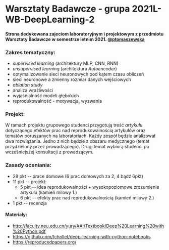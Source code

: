 # Warsztaty Badawcze - grupa 2021L-WB-DeepLearning-2

#### Strona dedykowana zajeciom laboratoryjnym i projektowym z przedmiotu Warsztaty Badawcze w semestrze letnim 2021. [@ptomaszewska](https://github.com/ptomaszewska)

### Zakres tematyczny:
* *supervised learning* (architektury MLP, CNN, RNN)
* *unsupervised learning* (architektura *Autoencoder*)
* optymalizowanie sieci neuronowych pod kątem czasu obliczeń
* sieci neuronowe a zmienny rozmiar danych wejściowych
* *ablation study*
* analiza wrażliwości
* wyjaśnialność modeli głębokich
* reprodukowalność - motywacja, wyzwania

### Projekt:
W ramach projektu grupowego studenci przygotują treść *artykułu* dotyczącego efektów prac nad reprodukowalnością artykułów oraz tematów poruszanych na laboratoriach. Każdy zespół będzie analizował dwa rozwiązania. Jedno z nich będzie z obszaru medycznego (temat przydzielony przez prowadzącego). Drugi temat wybiorą studenci po wcześniejszej konsultacji z prowadzącym. 

### Zasady oceniania:

* 28 pkt -- prace domowe (6 prac domowych za 2, 4 bądź 6pkt)
* 11 pkt -- projekt:
  * 5 pkt -- idea reprodukowalności + wysokopoziomowe zrozumienie artykułu (kamień milowy 1.)
  * 6 pkt -- efekty prac nad reprodukowalnością (kamień milowy 2.)
* 1 pkt -- recenzja 

#### Materiały:
* http://faculty.neu.edu.cn/yury/AAI/Textbook/Deep%20Learning%20with%20Python.pdf
* https://github.com/fchollet/deep-learning-with-python-notebooks
* https://reproducedpapers.org/
